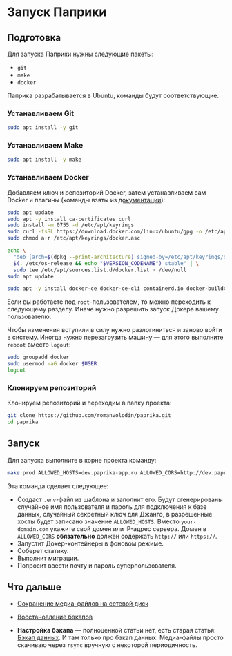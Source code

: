 # Запуск Паприки

## Подготовка

Для запуска Паприки нужны следующие пакеты:

- `git`
- `make`
- `docker`

Паприка разрабатывается в Ubuntu, команды будут соответствующие.

### Устанавливаем Git

```bash
sudo apt install -y git
```

### Устанавливаем Make

```bash
sudo apt install -y make
```

### Устанавливаем Docker

Добавляем ключ и репозиторий Docker, затем устанавливаем сам Docker и плагины (команды взяты из [документации](https://docs.docker.com/engine/install/ubuntu/#install-using-the-repository)):

```bash
sudo apt update
sudo apt -y install ca-certificates curl
sudo install -m 0755 -d /etc/apt/keyrings
sudo curl -fsSL https://download.docker.com/linux/ubuntu/gpg -o /etc/apt/keyrings/docker.asc
sudo chmod a+r /etc/apt/keyrings/docker.asc

echo \
  "deb [arch=$(dpkg --print-architecture) signed-by=/etc/apt/keyrings/docker.asc] https://download.docker.com/linux/ubuntu \
  $(. /etc/os-release && echo "$VERSION_CODENAME") stable" | \
  sudo tee /etc/apt/sources.list.d/docker.list > /dev/null
sudo apt update

sudo apt -y install docker-ce docker-ce-cli containerd.io docker-buildx-plugin docker-compose-plugin
```

Если вы работаете под `root`-пользователем, то можно переходить к следующему разделу. Иначе нужно разрешить запуск Докера вашему пользователю.

Чтобы изменения вступили в силу нужно разлогиниться и заново войти в систему. Иногда нужно перезагрузить машину — для этого выполните `reboot` вместо `logout`:

```bash
sudo groupadd docker
sudo usermod -aG docker $USER
logout
```

### Клонируем репозиторий

Клонируем репозиторий и переходим в папку проекта:

```bash
git clone https://github.com/romanvolodin/paprika.git
cd paprika
```

## Запуск

Для запуска выполните в корне проекта команду:

```bash
make prod ALLOWED_HOSTS=dev.paprika-app.ru ALLOWED_CORS=http://dev.paprika-app.ru
```

Эта команда сделает следующее:

- Создаст `.env`-файл из шаблона и заполнит его. Будут сгенерированы случайное имя пользователя и пароль для подключения к базе данных, случайный секретный ключ для Джанго, в разрешенные хосты будет записано значение `ALLOWED_HOSTS`. Вместо `your-domain.com` укажите свой домен или IP-адрес сервера. Домен в `ALLOWED_CORS` **обязательно** должен содержать `http://` или `https://`.
- Запустит Докер-контейнеры в фоновом режиме.
- Соберет статику.
- Выполнит миграции.
- Попросит ввести почту и пароль суперпользователя.

## Что дальше

- [Сохранение медиа-файлов на сетевой диск](./mount-nas.md)

- [Восстановление бэкапов](./restore-backup.md)

- **Настройка бэкапа** — полноценной статьи нет, есть старая статья: [Бэкап данных](../dev/backup.md). И там только про бэкап данных. Медиа-файлы просто скачиваю через `rsync` вручную с некоторой периодичность.
